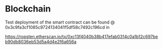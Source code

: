 # Blockchain

Test deployment of the smart contract can be found @ 0x3c9fa3cf1085c9724134041f5df58c7492c196cd in

https://ropsten.etherscan.io/tx/0xc13f4040b38b417efab0314c0a1b12c697beb90db8036eb53d5a4d4e2f6a656a
